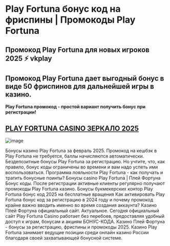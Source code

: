 #  Play Fortuna бонус код на фриспины | Промокоды Play Fortuna

## Промокод Play Fortuna для новых игроков 2025 ⚡️ vkplay

## Промокод Play Fortuna дает выгодный бонус в виде 50 фриспинов для дальнейшей игры в казино.

**Play Fortuna промокод - простой вариант получить бонус при регистрации!**

## [PLAY FORTUNA CASINO ЗЕРКАЛО 2025](https://linksc.ru/play_fortuna)


![image](https://github.com/user-attachments/assets/0d7a6b8f-571b-46c7-9eda-305b57116574)



Бонусы казино Play Fortuna за февраль 2025. Промокод на кешбэк в Play Fortuna не требуется, баллы начисляются автоматически.
Бездепозитные бонусы Play Fortuna за регистрацию. Но учтите, что, как правило, бонус коды ограничены во времени и вам надо успеть ими воспользоваться. Программа лояльности Play Fortuna - как получать и тратить бонусные поинты?
Бонусы casino Play Fortuna | Плей Фортуна Бонус коды. После регистрации активные клиенты регулярно получают промокоды Play Fortuna казино.
Бонусы букмекерских контор Play Fortuna бонус код 2025 на бесплатные вращения Как активировать Play Fortuna бонус код за регистрацию в 2024 году и почему промокод крайне важно вводить именно во время создания аккаунта?
Казино Плей Фортуна официальный сайт. Актуальное. Сегодня официальный сайт Play Fortuna Casino работает без перебоев, предоставляя удобный доступ к играм, бонусам и акциям БОНУС-КОДА. Казино Плей Фортуна - бонусы за регистрацию, фриспины и промокоды 2025. Казино Play Fortuna занимает ведущие позиции среди онлайн казино России благодаря своей захватывающей бонусной системе.
